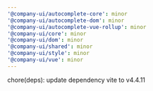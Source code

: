 ```yaml
---
'@company-ui/autocomplete-core': minor
'@company-ui/autocomplete-dom': minor
'@company-ui/autocomplete-vue-rollup': minor
'@company-ui/core': minor
'@company-ui/dom': minor
'@company-ui/shared': minor
'@company-ui/style': minor
'@company-ui/vue': minor
---
```


chore(deps): update dependency vite to v4.4.11
